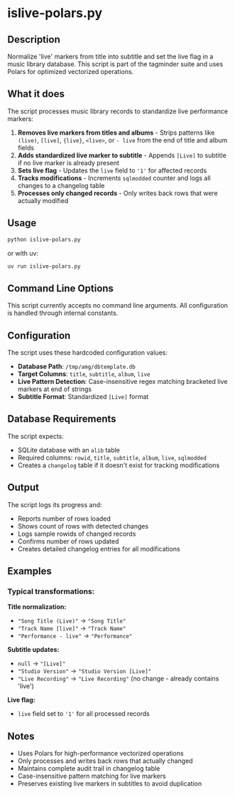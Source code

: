 # islive-polars.py

## Description

Normalize 'live' markers from title into subtitle and set the live flag in a music library database. This script is part of the tagminder suite and uses Polars for optimized vectorized operations.

## What it does

The script processes music library records to standardize live performance markers:

1. **Removes live markers from titles and albums** - Strips patterns like `(live)`, `[live]`, `{live}`, `<live>`, or `- live` from the end of title and album fields
2. **Adds standardized live marker to subtitle** - Appends `[Live]` to subtitle if no live marker is already present
3. **Sets live flag** - Updates the `live` field to `'1'` for affected records
4. **Tracks modifications** - Increments `sqlmodded` counter and logs all changes to a changelog table
5. **Processes only changed records** - Only writes back rows that were actually modified

## Usage

```bash
python islive-polars.py
```

or with uv:

```bash
uv run islive-polars.py
```

## Command Line Options

This script currently accepts no command line arguments. All configuration is handled through internal constants.

## Configuration

The script uses these hardcoded configuration values:

- **Database Path**: `/tmp/amg/dbtemplate.db`
- **Target Columns**: `title`, `subtitle`, `album`, `live`
- **Live Pattern Detection**: Case-insensitive regex matching bracketed live markers at end of strings
- **Subtitle Format**: Standardized `[Live]` format

## Database Requirements

The script expects:

- SQLite database with an `alib` table
- Required columns: `rowid`, `title`, `subtitle`, `album`, `live`, `sqlmodded`
- Creates a `changelog` table if it doesn't exist for tracking modifications

## Output

The script logs its progress and:

- Reports number of rows loaded
- Shows count of rows with detected changes
- Logs sample rowids of changed records
- Confirms number of rows updated
- Creates detailed changelog entries for all modifications

## Examples

### Typical transformations:

**Title normalization:**
- `"Song Title (Live)"` → `"Song Title"`
- `"Track Name [live]"` → `"Track Name"`
- `"Performance - live"` → `"Performance"`

**Subtitle updates:**
- `null` → `"[Live]"`
- `"Studio Version"` → `"Studio Version [Live]"`
- `"Live Recording"` → `"Live Recording"` (no change - already contains 'live')

**Live flag:**
- `live` field set to `'1'` for all processed records

## Notes

- Uses Polars for high-performance vectorized operations
- Only processes and writes back rows that actually changed
- Maintains complete audit trail in changelog table
- Case-insensitive pattern matching for live markers
- Preserves existing live markers in subtitles to avoid duplication
